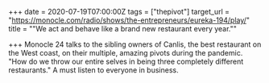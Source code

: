 +++
date = 2020-07-19T07:00:00Z
tags = ["thepivot"]
target_url = "https://monocle.com/radio/shows/the-entrepreneurs/eureka-194/play/"
title = "\"We act and behave like a brand new restaurant every year.\""

+++
Monocle 24 talks to the sibling owners of Canlis, the best restaurant on the West coast, on their multiple, amazing pivots during the pandemic. "How do we throw our entire selves in being three completely different restaurants." A must listen to everyone in business.